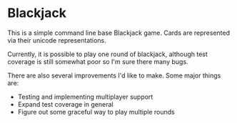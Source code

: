 # Blackjack
This is a simple command line base Blackjack game. Cards are represented via their unicode representations. 

Currently, it is possible to play one round of blackjack, although test coverage is still somewhat poor so I'm sure there many bugs.

There are also several improvements I'd like to make. Some major things are:
- Testing and implementing multiplayer support
- Expand test coverage in general
- Figure out some graceful way to play multiple rounds